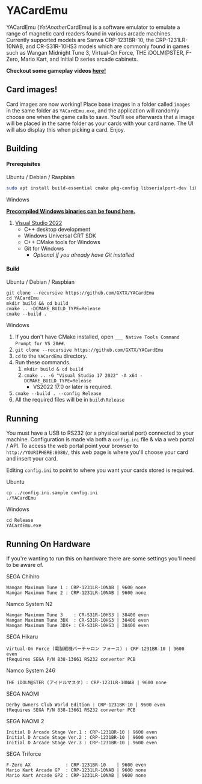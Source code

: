 YACardEmu
============

YACardEmu (*YetAnother*CardEmu) is a software emulator to emulate a range of magnetic card readers found in various arcade machines. Currently supported models are Sanwa CRP-1231BR-10, the CRP-1231LR-10NAB, and CR-S31R-10HS3 models which are commonly found in games such as Wangan Midnight Tune 3, Virtual-On Force, THE iDOLM@STER, F-Zero, Mario Kart, and Initial D series arcade cabinets.

**Checkout some gameplay videos [here!](https://www.youtube.com/channel/UCle6xQNwROzwYfYMyrnIcBQ)**

Card images!
---------
Card images are now working! Place base images in a folder called `images` in the same folder as `YACardEmu.exe`, and the application will randomly choose one when the game calls to save. You'll see afterwards that a image will be placed in the same folder as your cards with your card name. The UI will also display this when picking a card. Enjoy.

Building
---------
#### Prerequisites

Ubuntu / Debian / Raspbian

```sh
sudo apt install build-essential cmake pkg-config libserialport-dev libsdl2-2.0-0 libsdl2-image-2.0-0 libsdl2-ttf-2.0-0
```

Windows

**[Precompiled Windows binaries can be found here.](https://github.com/GXTX/YACardEmu/tags)**

1. [Visual Studio 2022](https://visualstudio.microsoft.com/vs/)
    * C++ desktop development
    * Windows Universal CRT SDK
    * C++ CMake tools for Windows
    * Git for Windows
		* *Optional if you already have Git installed*

#### Build

Ubuntu / Debian / Raspbian

```
git clone --recursive https://github.com/GXTX/YACardEmu
cd YACardEmu
mkdir build && cd build
cmake .. -DCMAKE_BUILD_TYPE=Release
cmake --build .
```

Windows

1. If you don't have CMake installed, open `___ Native Tools Command Prompt for VS 20##`.
2. `git clone --recursive https://github.com/GXTX/YACardEmu`
3. `cd` to the `YACardEmu` directory.
4. Run these commands.
    1. `mkdir build & cd build`
    2. `cmake .. -G "Visual Studio 17 2022" -A x64 -DCMAKE_BUILD_TYPE=Release`
        * VS2022 17.0 or later is required.
5. `cmake --build . --config Release`
6. All the required files will be in `build\Release`

Running
---------

You must have a USB to RS232 (or a physical serial port) connected to your machine. Configuration is made via both a `config.ini` file & via a web portal / API.
To access the web portal point your browser to `http://YOURIPHERE:8080/`, this web page is where you'll choose your card and insert your card.

Editing `config.ini` to point to where you want your cards stored is required.

Ubuntu

```
cp ../config.ini.sample config.ini
./YACardEmu
```

Windows

```
cd Release
YACardEmu.exe
```

Running On Hardware
---------

If you're wanting to run this on hardware there are some settings you'll need to be aware of.

SEGA Chihiro
```
Wangan Maximum Tune 1 : CRP-1231LR-10NAB | 9600 none
Wangan Maximum Tune 2 : CRP-1231LR-10NAB | 9600 none
```

Namco System N2
```
Wangan Maximum Tune 3    : CR-S31R-10HS3 | 38400 even
Wangan Maximum Tune 3DX  : CR-S31R-10HS3 | 38400 even
Wangan Maximum Tune 3DX+ : CR-S31R-10HS3 | 38400 even
```

SEGA Hikaru
```
Virtual-On Force (電脳戦機バーチャロン フォース) : CRP-1231BR-10 | 9600 even
†Requires SEGA P/N 838-13661 RS232 converter PCB
```

Namco System 246
```
THE iDOLM@STER (アイドルマスタ) : CRP-1231LR-10NAB | 9600 none
```

SEGA NAOMI
```
Derby Owners Club World Edition : CRP-1231BR-10 | 9600 even
†Requires SEGA P/N 838-13661 RS232 converter PCB
```

SEGA NAOMI 2
```
Initial D Arcade Stage Ver.1 : CRP-1231BR-10 | 9600 even
Initial D Arcade Stage Ver.2 : CRP-1231BR-10 | 9600 even
Initial D Arcade Stage Ver.3 : CRP-1231BR-10 | 9600 even
```

SEGA Triforce
```
F-Zero AX             : CRP-1231BR-10    | 9600 even
Mario Kart Arcade GP  : CRP-1231LR-10NAB | 9600 none
Mario Kart Arcade GP2 : CRP-1231LR-10NAB | 9600 none
```
